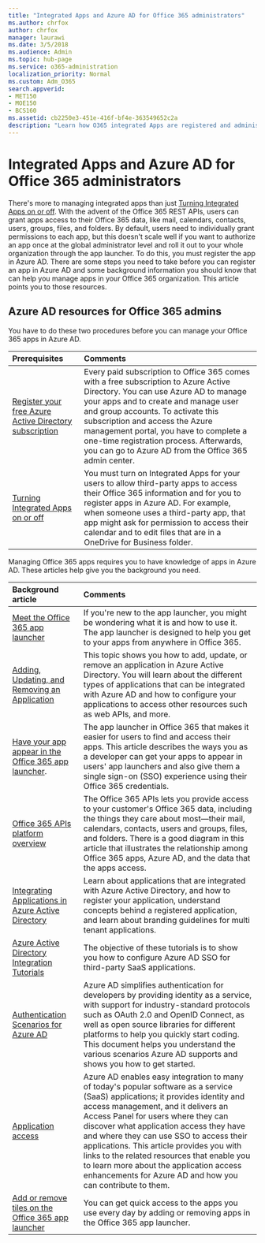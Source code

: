 ```yaml
---
title: "Integrated Apps and Azure AD for Office 365 administrators"
ms.author: chrfox
author: chrfox
manager: laurawi
ms.date: 3/5/2018
ms.audience: Admin
ms.topic: hub-page
ms.service: o365-administration
localization_priority: Normal
ms.custom: Adm_O365
search.appverid:
- MET150
- MOE150
- BCS160
ms.assetid: cb2250e3-451e-416f-bf4e-363549652c2a
description: "Learn how O365 integrated Apps are registered and administered in Azure AD"
---
```


# Integrated Apps and Azure AD for Office 365 administrators

There's more to managing integrated apps than just [Turning Integrated Apps on or off](https://support.office.com/article/7e453a40-66df-44ab-92a1-96786cb7fb34#__toc379982114). With the advent of the Office 365 REST APIs, users can grant apps access to their Office 365 data, like mail, calendars, contacts, users, groups, files, and folders. By default, users need to individually grant permissions to each app, but this doesn't scale well if you want to authorize an app once at the global administrator level and roll it out to your whole organization through the app launcher. To do this, you must register the app in Azure AD. There are some steps you need to take before you can register an app in Azure AD and some background information you should know that can help you manage apps in your Office 365 organization. This article points you to those resources.
  
## Azure AD resources for Office 365 admins

You have to do these two procedures before you can manage your Office 365 apps in Azure AD.
  
|**Prerequisites**|**Comments**|
|:-----|:-----|
|[Register your free Azure Active Directory subscription](https://go.microsoft.com/fwlink/?LinkId=617127) <br/> |Every paid subscription to Office 365 comes with a free subscription to Azure Active Directory. You can use Azure AD to manage your apps and to create and manage user and group accounts. To activate this subscription and access the Azure management portal, you have to complete a one-time registration process. Afterwards, you can go to Azure AD from the Office 365 admin center.  <br/> |
|[Turning Integrated Apps on or off](https://support.office.com/article/7e453a40-66df-44ab-92a1-96786cb7fb34#__toc379982114) <br/> |You must turn on Integrated Apps for your users to allow third-party apps to access their Office 365 information and for you to register apps in Azure AD. For example, when someone uses a third-party app, that app might ask for permission to access their calendar and to edit files that are in a OneDrive for Business folder.  <br/> |
   
Managing Office 365 apps requires you to have knowledge of apps in Azure AD. These articles help give you the background you need.
  
|**Background article**|**Comments**|
|:-----|:-----|
|[Meet the Office 365 app launcher](https://support.office.com/article/79f12104-6fed-442f-96a0-eb089a3f476a) <br/> |If you're new to the app launcher, you might be wondering what it is and how to use it. The app launcher is designed to help you get to your apps from anywhere in Office 365.  <br/> |
|[Adding, Updating, and Removing an Application](https://go.microsoft.com/fwlink/?LinkId=617137) <br/> |This topic shows you how to add, update, or remove an application in Azure Active Directory. You will learn about the different types of applications that can be integrated with Azure AD and how to configure your applications to access other resources such as web APIs, and more.  <br/> |
|[Have your app appear in the Office 365 app launcher](https://go.microsoft.com/fwlink/?LinkId=617138).  <br/> |The app launcher in Office 365 that makes it easier for users to find and access their apps. This article describes the ways you as a developer can get your apps to appear in users' app launchers and also give them a single sign-on (SSO) experience using their Office 365 credentials.  <br/> |
|[Office 365 APIs platform overview](https://go.microsoft.com/fwlink/?LinkId=617140) <br/> |The Office 365 APIs lets you provide access to your customer's Office 365 data, including the things they care about most—their mail, calendars, contacts, users and groups, files, and folders. There is a good diagram in this article that illustrates the relationship among Office 365 apps, Azure AD, and the data that the apps access.  <br/> |
|[Integrating Applications in Azure Active Directory](https://go.microsoft.com/fwlink/?LinkId=617141) <br/> | Learn about applications that are integrated with Azure Active Directory, and how to register your application, understand concepts behind a registered application, and learn about branding guidelines for multi tenant applications.  <br/> |
|[Azure Active Directory Integration Tutorials](https://go.microsoft.com/fwlink/?LinkId=617144) <br/> |The objective of these tutorials is to show you how to configure Azure AD SSO for third-party SaaS applications.  <br/> |
|[Authentication Scenarios for Azure AD](https://go.microsoft.com/fwlink/?LinkId=617145) <br/> |Azure AD simplifies authentication for developers by providing identity as a service, with support for industry-standard protocols such as OAuth 2.0 and OpenID Connect, as well as open source libraries for different platforms to help you quickly start coding. This document helps you understand the various scenarios Azure AD supports and shows you how to get started.  <br/> |
|[Application access](https://go.microsoft.com/fwlink/?LinkId=617146) <br/> |Azure AD enables easy integration to many of today's popular software as a service (SaaS) applications; it provides identity and access management, and it delivers an Access Panel for users where they can discover what application access they have and where they can use SSO to access their applications. This article provides you with links to the related resources that enable you to learn more about the application access enhancements for Azure AD and how you can contribute to them.  <br/> |
|[Add or remove tiles on the Office 365 app launcher](https://support.office.com/article/0b71362d-ce56-4d21-9b2f-bdb750a82b81) <br/> |You can get quick access to the apps you use every day by adding or removing apps in the Office 365 app launcher.  <br/> |
   

